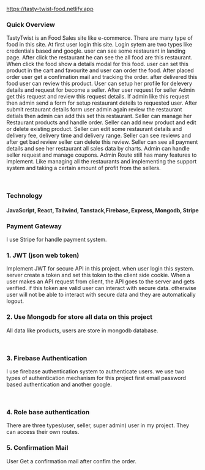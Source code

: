 https://tasty-twist-food.netlify.app

### **Quick Overview** <br>

<p>TastyTwist is an Food Sales site like e-commerce. There are many type of food in this site. At first user login this site. Login sytem are two types like credentials based and google. user can see some restaurant in landing page. After click the restaurant he can see the all food are this restaurant. When click the food show a details modal for this food. user can set this product in the cart and favourite and user can order the food. After placed order user get a confimation mail and tracking the order. after delivered this food user can review this product. User can setup her profile for delevery details and request for become a seller. After user request for seller Admin get this request and review this request details. If admin like this request then admin send a form for setup restaurant deteils to requested user. After submit restaurant details form user admin again review the restaurant detials then admin can add this set this restaurant. Seller can manage her Restaurant products and handle order. Seller can add new product and edit or delete existing product. Seller can edit some restaurant details and delivery fee, delivery time and delivery range. Seller can see reviews and after get bad review seller can delete this review. Seller can see all payment details and see her restaurant all sales data by charts. Admin can handle seller request and manage coupons. Admin Route still has many features to implement. Like managing all the restaurants and implementing the support system and taking a certain amount of profit from the sellers.
</p> <br>

### **Technology** <br>

#### **JavaScript, React, Tailwind, Tanstack,Firebase, Express, Mongodb, Stripe**

### **Payment Gateway** <br>

<p>I use Stripe for handle payment system.</p>

### **1. JWT (json web token)** <br>

<p>Implement JWT for secure API in this project. when user login this system. server create a token and set this token to the client side cookie. When a user makes an API request from client, the API goes to the server and gets verified. if this token are valid user can interact with secure data. otherwise user will not be able to interact with secure data and they are automatically logout.
 </p>

### **2. Use Mongodb for store all data on this project** <br>

<p>All data like products, users are store in mongodb database.</p> <br>

### **3. Firebase Authentication** <br>

<p>I use firebase authentication system to authenticate users. we use two types of authentication mechanism for this project first email password based authentication and another google.</p> <br>

### **4. Role base authentication** <br>

<p>There are three types(user, seller, super admin) user in my project. They can access their own routes.</p>

### **5. Confirmation Mail** <br>

<p>User Get a confirmation mail after confim the order.</p>
